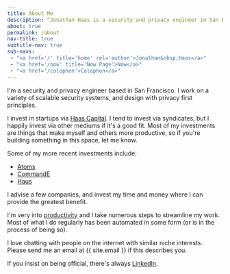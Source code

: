 ```yaml
---
title: About Me
description: “Jonathan Haas is a security and privacy engineer in San Francisco, California”
about: true
permalink: /about
nav-title: true
subtitle-nav: true
sub-navs:
 - "<a href='/' title='home' rel='author'>Jonathan&nbsp;Haas</a>"
 - "<a href='/now' title='Now Page'>Now</a>"
 - "<a href='/colophon'>Colophon</a>"
---
```


I'm a security and privacy engineer based in San Francisco. I work on a variety of scalable security systems, and design with privacy first principles.

I invest in startups via [Haas Capital](https://haas.capital). I tend to invest via syndicates, but I happily invest via other mediums if it's a good fit. Most of my investments are things that make myself and others more productive, so if you're building something in this space, let me know.

Some of my more recent investments include:
- [Atoms](https://atoms.com)
- [CommandE](https://getcommande.com)
- [Haus](https://drink.haus/)

I advise a few companies, and invest my time and money where I can provide the greatest benefit.

I'm very into [productivity](/productivity) and I take numerous steps to streamline my work. Most of what I do regularly has been automated in some form (or is in the process of being so).

I love chatting with people on the internet with similar niche interests. Please send me an email at {{ site.email }} if this describes you.

If you insist on being official, there's always [LinkedIn](https://www.linkedin.com/in/jonathanahaas/).
